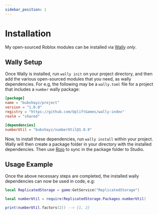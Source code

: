 ```yaml
---
sidebar_position: 1
---
```


# Installation

My open-sourced Roblox modules can be installed via [Wally](https://wally.run/) *only*.

## Wally Setup

Once Wally is installed, run `wally init` on your project directory, and then add the various open-sourced modules that you need, 
as wally dependencies. For e.g, the following may be a `wally.toml` file for a project that includes a `number` wally package:

```toml
[package]
name = "bubshayz/project"
version = "1.0.0"
registry = "https://github.com/UpliftGames/wally-index"
realm = "shared"

[dependencies]
numberUtil = "bubshayz/numberUtil@1.0.9"
```

Now, to install these dependencies, run `wally install` within your project. Wally will then create a package folder in your directory with the installed dependencies. Then use [Rojo](https://rojo.space/) to sync in the package folder to Studio.

## Usage Example

Once the above necessary steps are completed, the installed wally dependencies can now be used in code, e.g:

```lua
local ReplicatedStorage = game:GetService("ReplicatedStorage")

local numberUtil = require(ReplicatedStorage.Packages.numberUtil)

print(numberUtil.factors(2)) --> {1, 2}
```
